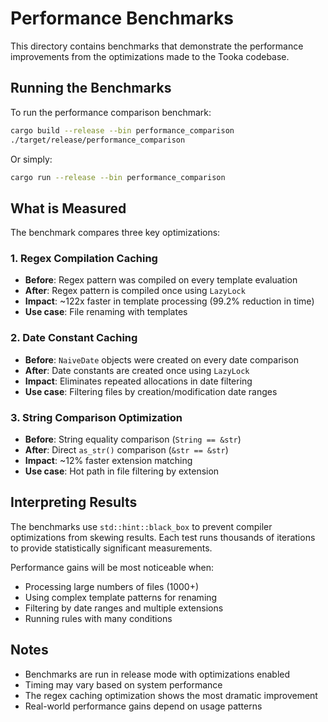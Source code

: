 # Performance Benchmarks

This directory contains benchmarks that demonstrate the performance improvements from the optimizations made to the Tooka codebase.

## Running the Benchmarks

To run the performance comparison benchmark:

```bash
cargo build --release --bin performance_comparison
./target/release/performance_comparison
```

Or simply:

```bash
cargo run --release --bin performance_comparison
```

## What is Measured

The benchmark compares three key optimizations:

### 1. Regex Compilation Caching
- **Before**: Regex pattern was compiled on every template evaluation
- **After**: Regex pattern is compiled once using `LazyLock`
- **Impact**: ~122x faster in template processing (99.2% reduction in time)
- **Use case**: File renaming with templates

### 2. Date Constant Caching
- **Before**: `NaiveDate` objects were created on every date comparison
- **After**: Date constants are created once using `LazyLock`
- **Impact**: Eliminates repeated allocations in date filtering
- **Use case**: Filtering files by creation/modification date ranges

### 3. String Comparison Optimization
- **Before**: String equality comparison (`String == &str`)
- **After**: Direct `as_str()` comparison (`&str == &str`)
- **Impact**: ~12% faster extension matching
- **Use case**: Hot path in file filtering by extension

## Interpreting Results

The benchmarks use `std::hint::black_box` to prevent compiler optimizations from skewing results. Each test runs thousands of iterations to provide statistically significant measurements.

Performance gains will be most noticeable when:
- Processing large numbers of files (1000+)
- Using complex template patterns for renaming
- Filtering by date ranges and multiple extensions
- Running rules with many conditions

## Notes

- Benchmarks are run in release mode with optimizations enabled
- Timing may vary based on system performance
- The regex caching optimization shows the most dramatic improvement
- Real-world performance gains depend on usage patterns
